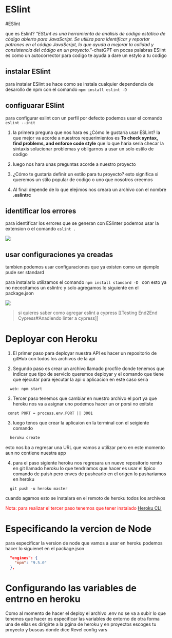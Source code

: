 # ESlint	
#ESlint

que es Eslint? _"ESLint es una herramienta de análisis de código estático de código abierto para JavaScript. Se utiliza para identificar y reportar patrones en el código JavaScript, lo que ayuda a mejorar la calidad y consistencia del código en un proyecto."_-chatGPT
en pocas palabras ESlint es como un autocorrector para codigo te ayuda a dare un estylo a tu codigo

## instalar ESlint

para instalar ESlint se hace como se instala cualquier dependencia de desarollo de npm con el comando `npm install eslint -D`

## configuarar ESlint

para configurar eslint con un perfil por defecto podemos usar el comando `eslint --init`

1. la primera preguna que nos hara es ¿Cómo le gustaría usar ESLint? la que mejor va acorde a nuestros requerimientos es **To check syntax, find problems, and enforce code style** que lo que haria seria checar la sintaxis solucionar problemas y obligarnos a usar un solo estilo de codigo

2. luego nos hara unas preguntas acorde a nuestro proyecto

3. ¿Cómo te gustaría definir un estilo para tu proyecto? esto significa si queremos un stilo popular de codigo o uno que nosotros creemos

4. Al final depende de lo que elejimos nos creara un archivo con el nombre **.eslintrc**


## identificar los errores 

para identificar los errores que se generan con ESlinter podemos usar la extension o el comando ```eslint .```

![](eslint%20package.png)

## usar configuraciones ya creadas 

tambien podemos usar configuraciones que ya existen como un ejemplo pude ser standard 

para instalarlo utilizamos el comando ```npm install standard -D ``` con esto ya no nececitamos un eslintrc y solo agregamos lo siguiente en el package.json

![](standard_eslint.png)
> si quieres saber como agregar eslint a cypress [[Testing End2End Cypress#Anadiendo linter a cypress]]
# Deployar con Heroku

1. El primer paso para deployar nuestra API es hacer un repositorio de gitHub con todos los archivos de la api

2. Segundo paso es crear un archivo llamado procfile donde tenemos que indicar que tipo de servicio queremos deployar y el comando que tiene que ejecutar para ejecutar la api o aplicacion en este caso seria 

```Procfile 
  web: npm start
```

3. Tercer paso tenemos que cambiar en nuestro archivo el port ya que heroku nos va a asignar uno podemos hacer un or porsi no exitste 

```JS
 const PORT = process.env.PORT || 3001 
```

3. luego tenos que crear la aplicaion en la terminal con el seigiente comando

```powershell
  heroku create
```

esto nos ba a regresar una URL que vamos a utilizar pero en este momento aun no contiene nuestra app

4. para el paso sigiente heroku nos regresara un nuevo repositorio remto en git llamado heroku lo que tendriamos que hacer es usar el tipico comando de puish pero enves de pushearlo en el origen lo pushariamos en heroku

```git
  git push -u heroku master
```
cuando agamos esto se instalara en el remoto de heroku todos los archivos

<FONT color="red">Nota: para realizar el tercer paso tenemos que tener instalado [Heroku CLI](https://devcenter.heroku.com/articles/heroku-cli)</FONT>

# Especificando la vercion de Node
para especificar la version de node que vamos a usar en heroku podemos hacer lo siguienet en el package.json

```json
  "engines": {
    "npm": "9.5.0"
  },
```

# Configurando las variables de entrno en heroku

Como al momento de hacer el deploy el archivo .env no se va a subir lo que tenemos que hacer es especificar las variables de entorno de otra forma una de ellas es dirigirte a la pgina de heroku y en proyectos escoges tu proyecto y buscas donde dice Revel config vars



